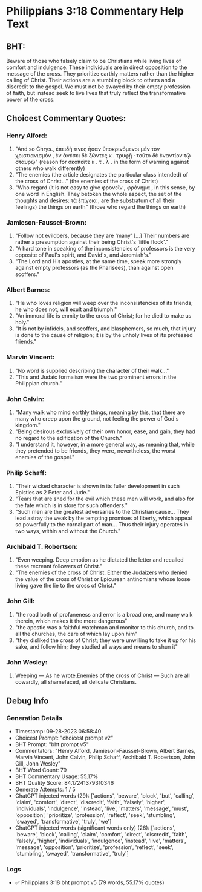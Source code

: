 # Philippians 3:18 Commentary Help Text

## BHT:
Beware of those who falsely claim to be Christians while living lives of comfort and indulgence. These individuals are in direct opposition to the message of the cross. They prioritize earthly matters rather than the higher calling of Christ. Their actions are a stumbling block to others and a discredit to the gospel. We must not be swayed by their empty profession of faith, but instead seek to live lives that truly reflect the transformative power of the cross.

## Choicest Commentary Quotes:
### Henry Alford:
1. "And so Chrys., ἐπειδή τινες ἦσαν ὑποκρινόμενοι μὲν τὸν χριστιανισμόν , ἐν ἀνέσει δὲ ζῶντες κ . τρυφῇ · τοῦτο δὲ ἐναντίον τῷ σταυρῷ" (reason for σκοπεῖτε κ . τ . λ . in the form of warning against others who walk differently)
2. "The enemies (the article designates the particular class intended) of the cross of Christ..." (the enemies of the cross of Christ)
3. "Who regard (it is not easy to give φρονεῖν , φρόνημα , in this sense, by one word in English. They betoken the whole aspect, the set of the thoughts and desires: τὰ ἐπίγεια , are the substratum of all their feelings) the things on earth" (those who regard the things on earth)

### Jamieson-Fausset-Brown:
1. "Follow not evildoers, because they are 'many' [...] Their numbers are rather a presumption against their being Christ's 'little flock'."
2. "A hard tone in speaking of the inconsistencies of professors is the very opposite of Paul's spirit, and David's, and Jeremiah's."
3. "The Lord and His apostles, at the same time, speak more strongly against empty professors (as the Pharisees), than against open scoffers."

### Albert Barnes:
1. "He who loves religion will weep over the inconsistencies of its friends; he who does not, will exult and triumph."
2. "An immoral life is enmity to the cross of Christ; for he died to make us holy."
3. "It is not by infidels, and scoffers, and blasphemers, so much, that injury is done to the cause of religion; it is by the unholy lives of its professed friends."

### Marvin Vincent:
1. "No word is supplied describing the character of their walk..."
2. "This and Judaic formalism were the two prominent errors in the Philippian church."

### John Calvin:
1. "Many walk who mind earthly things, meaning by this, that there are many who creep upon the ground, not feeling the power of God's kingdom."
2. "Being desirous exclusively of their own honor, ease, and gain, they had no regard to the edification of the Church."
3. "I understand it, however, in a more general way, as meaning that, while they pretended to be friends, they were, nevertheless, the worst enemies of the gospel."

### Philip Schaff:
1. "Their wicked character is shown in its fuller development in such Epistles as 2 Peter and Jude."
2. "Tears that are shed for the evil which these men will work, and also for the fate which is in store for such offenders."
3. "Such men are the greatest adversaries to the Christian cause... They lead astray the weak by the tempting promises of liberty, which appeal so powerfully to the carnal part of man... Thus their injury operates in two ways, within and without the Church."

### Archibald T. Robertson:
1. "Even weeping. Deep emotion as he dictated the letter and recalled these recreant followers of Christ."
2. "The enemies of the cross of Christ. Either the Judaizers who denied the value of the cross of Christ or Epicurean antinomians whose loose living gave the lie to the cross of Christ."

### John Gill:
1. "the road both of profaneness and error is a broad one, and many walk therein, which makes it the more dangerous"
2. "the apostle was a faithful watchman and monitor to this church, and to all the churches, the care of which lay upon him"
3. "they disliked the cross of Christ; they were unwilling to take it up for his sake, and follow him; they studied all ways and means to shun it"

### John Wesley:
1. Weeping — As he wrote.Enemies of the cross of Christ — Such are all cowardly, all shamefaced, all delicate Christians.


## Debug Info
### Generation Details
- Timestamp: 09-28-2023 06:58:40
- Choicest Prompt: "choicest prompt v2"
- BHT Prompt: "bht prompt v5"
- Commentators: "Henry Alford, Jamieson-Fausset-Brown, Albert Barnes, Marvin Vincent, John Calvin, Philip Schaff, Archibald T. Robertson, John Gill, John Wesley"
- BHT Word Count: 79
- BHT Commentary Usage: 55.17%
- BHT Quality Score: 84.17241379310346
- Generate Attempts: 1 / 5
- ChatGPT injected words (29):
	['actions', 'beware', 'block', 'but', 'calling', 'claim', 'comfort', 'direct', 'discredit', 'faith', 'falsely', 'higher', 'individuals', 'indulgence', 'instead', 'live', 'matters', 'message', 'must', 'opposition', 'prioritize', 'profession', 'reflect', 'seek', 'stumbling', 'swayed', 'transformative', 'truly', 'we']
- ChatGPT injected words (significant words only) (26):
	['actions', 'beware', 'block', 'calling', 'claim', 'comfort', 'direct', 'discredit', 'faith', 'falsely', 'higher', 'individuals', 'indulgence', 'instead', 'live', 'matters', 'message', 'opposition', 'prioritize', 'profession', 'reflect', 'seek', 'stumbling', 'swayed', 'transformative', 'truly']

### Logs
- ✅ Philippians 3:18 bht prompt v5 (79 words, 55.17% quotes)